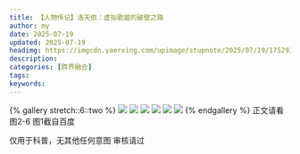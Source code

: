```yaml
---
title: 【人物传记】洛天依：虚拟歌姬的破壁之路
author: my
date: 2025-07-19
updated: 2025-07-19
headimg: https://imgcdn.yaerxing.com/upimage/stupnote/2025/07/19/1752935148_19582208_9540.jpg
description: 
categories: [跨界融合]
tags: 
keywords: 
---
```


{% gallery stretch::6::two %}
![](https://imgcdn.yaerxing.com/upimage/stupnote/2025/07/19/1752935148_19582208_9540.jpg)
![](https://imgcdn.yaerxing.com/upimage/stupnote/2025/07/19/1752935149_19582208_4684.jpg)
![](https://imgcdn.yaerxing.com/upimage/stupnote/2025/07/19/1752935151_19582208_6512.jpg)
![](https://imgcdn.yaerxing.com/upimage/stupnote/2025/07/19/1752935152_19582208_5134.jpg)
![](https://imgcdn.yaerxing.com/upimage/stupnote/2025/07/19/1752935154_19582208_3538.jpg)
![](https://imgcdn.yaerxing.com/upimage/stupnote/2025/07/19/1752935154_19582208_7689.jpg)
{% endgallery %}
正文请看图2-6
图1截自百度

仅用于科普，无其他任何意图
审核请过
